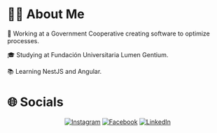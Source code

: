 # 👨‍💻 About Me
🏢 Working at a Government Cooperative creating software to optimize processes.

🎓 Studying at Fundación Universitaria Lumen Gentium.

📚 Learning NestJS and Angular.

# 🌐 Socials
<p align="center">
  <a href="https://www.instagram.com/jbytecode"><img src="https://img.shields.io/badge/-Instagram-E4405F?style=flat-square&logo=instagram&logoColor=white" alt="Instagram"></a> <a href="https://www.facebook.com/yourusername"><img src="https://img.shields.io/badge/-Facebook-1877F2?style=flat-square&logo=facebook&logoColor=white" alt="Facebook"></a> <a href="https://www.linkedin.com/in/allan-joan-tobar-perlaza"><img src="https://img.shields.io/badge/-LinkedIn-0A66C2?style=flat-square&logo=linkedin&logoColor=white" alt="LinkedIn"></a>
</p>
